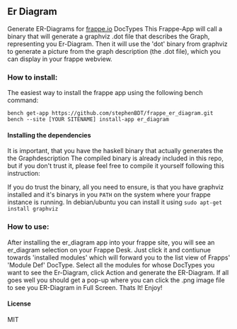 ## Er Diagram

Generate ER-Diagrams for [frappe.io](https://frappe.io) DocTypes
This Frappe-App will call a binary that will generate a graphviz .dot file that describes the Graph, representing you Er-Diagram.
Then it will use the 'dot' binary from graphviz to generate a picture from the graph description (the .dot file), which you can display
in your frappe webview.


### How to install:
The easiest way to install the frappe app using the following bench command:
```
bench get-app https://github.com/stephenBDT/frappe_er_diagram.git
bench --site [YOUR SITENAME] install-app er_diagram
```

#### Installing the dependencies
It is important, that you have the haskell binary that actually generates the the Graphdescription
The compiled binary is already included in this repo, but if you don't trust it, please feel free to compile it yourself following this instruction:

If you do trust the binary, all you need to ensure, is that you have graphviz installed and it's binarys in you `PATH` on the system where your frappe instance is running.
In debian/ubuntu you can install it using `sudo apt-get install graphviz`

### How to use:
After installing the er_diagram app into your frappe site, you will see an er_diagram selection on your Frappe Desk. Just click it and contiunue towards 'installed modules' which will forward you to the list view of Frapps' 'Module Def' DocType. Select all the modules for whose DocTypes you want to see the Er-Diagram, click Action and generate the ER-Diagram.
If all goes well you should get a pop-up where you can click the .png image file to see you ER-Diagram in Full Screen. 
Thats It! Enjoy!

#### License
MIT
